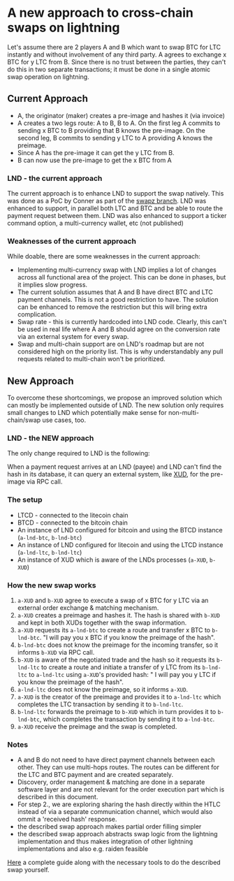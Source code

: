 # A new approach to cross-chain swaps on lightning

Let's assume there are 2 players A and B which want to swap BTC for LTC instantly and without involvement of any third party. A agrees to exchange x BTC for y LTC from B. Since there is no trust between the parties, they can't do this in two separate transactions; it must be done in a single atomic swap operation on lightning.

## Current Approach

* A, the originator (maker) creates a pre-image and hashes it (via invoice)
* A creates a two legs route: A to B, B to A. On the first leg A commits to sending x BTC to B providing that B knows the pre-image. On the second leg, B commits to sending y LTC to A providing A knows the preimage.
* Since A has the pre-image it can get the y LTC from B.
* B can now use the pre-image to get the x BTC from A

### LND - the current approach
The current approach is to enhance LND to support the swap natively. This was done as a PoC by Conner as part of the [swapz branch](https://github.com/ExchangeUnion/lnd-swap/tree/swapz).
LND was enhanced to support, in parallel both LTC and BTC and be able to route the payment request between them. 
LND was also enhanced to support a ticker command option, a multi-currency wallet, etc (not published)

### Weaknesses of the current approach
While doable, there are some weaknesses in the current approach:
* Implementing multi-currency swap with LND implies a lot of changes across all functional area of the project. This can be done in phases, but it implies slow progress.
* The current solution assumes that A and B have direct BTC and LTC payment channels. This is not a good restriction to have. The solution can be enhanced to remove the restriction but this will bring extra complication.
* Swap rate - this is currently hardcoded into LND code. Clearly, this can't be used in real life where A and B should agree on the conversion rate via an external system for every swap.
* Swap and multi-chain support are on LND's roadmap but are not considered high on the priority list. This is why understandably any pull requests related to multi-chain won't be prioritized. 

## New Approach
To overcome these shortcomings, we propose an improved solution which can mostly be implemented outside of LND. The new solution only requires small changes to LND which potentially make sense for non-multi-chain/swap use cases, too.

### LND - the NEW approach
The only change required to LND is the following:

When a payment request arrives at an LND (payee) and LND can't find the hash in its database, it can query an external system, like [XUD](https://github.com/ExchangeUnion/xud/), for the pre-image via RPC call.

### The setup
* LTCD - connected to the litecoin chain
* BTCD - connected to the bitcoin chain
* An instance of LND configured for bitcoin and using the BTCD instance (`a-lnd-btc`, `b-lnd-btc`)
* An instance of LND configured for litecoin and using the LTCD instance  (`a-lnd-ltc`, `b-lnd-ltc`)
* An instance of XUD which is aware of the LNDs processes (`a-XUD`, `b-XUD`)

### How the new swap works
1. `a-XUD` and `b-XUD` agree to execute a swap of x BTC for y LTC via an external order exchange & matching mechanism.
2. `a-XUD` creates a preimage and hashes it. The hash is shared with `b-XUD` and kept in both XUDs together with the swap information.
3. `a-XUD` requests its `a-lnd-btc` to create a route and transfer x BTC to `b-lnd-btc`. "I will pay you x BTC if you know the preimage of the hash".
4. `b-lnd-btc` does not know the preimage for the incoming transfer, so it informs `b-XUD` via RPC call.
5. `b-XUD` is aware of the negotiated trade and the hash so it requests its `b-lnd-ltc` to create a route and initiate a transfer of y LTC from its `b-lnd-ltc` to `a-lnd-ltc` using `a-XUD`'s provided hash: " I will pay you y LTC if you know the preimage of the hash".
6. `a-lnd-ltc` does not know the preimage, so it informs `a-XUD`.
7. `a-XUD` is the creator of the preimage and provides it to `a-lnd-ltc` which completes the LTC transaction by sending it to `b-lnd-ltc`.
8. `b-lnd-ltc` forwards the preimage to `b-XUD` which in turn provides it to `b-lnd-btc`, which completes the transaction by sending it to `a-lnd-btc`.
9. `a-XUD` receive the preimage and the swap is completed.

### Notes
- A and B do not need to have direct payment channels between each other. They can use multi-hops routes. The routes can be different for the LTC and BTC payment and are created separately.
- Discovery, order management & matching are done in a separate software layer and are not relevant for the order execution part which is described in this document.
- For step 2., we are exploring sharing the hash directly within the HTLC instead of via a separate communication channel, which would also ommit a 'received hash' response.
- the described swap approach makes partial order filling simpler
- the described swap approach abstracts swap logic from the lightning implementation and thus makes integration of other lightning implementations and also e.g. raiden feasible

[Here](/README.md) a complete guide along with the necessary tools to do the described swap yourself.
